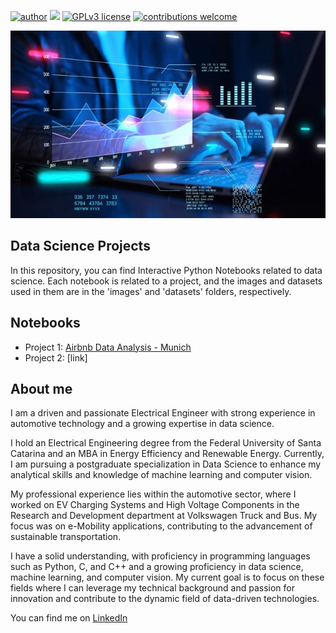 [![author](https://img.shields.io/badge/author-hugomaestri-red.svg)](https://www.linkedin.com/in/hugo-guilherme-maestri/) 
[![](https://img.shields.io/badge/python-3.12+-blue?logo=python)](https://www.python.org/downloads/release/python-3125/)
[![GPLv3 license](https://img.shields.io/badge/License-GPLv3-blue.svg)](http://perso.crans.org/besson/LICENSE.html) 
[![contributions welcome](https://img.shields.io/badge/contributions-welcome-brightgreen.svg?style=flat)](https://github.com/hugomaestri/data_science/issues)


<p align="center">
  <img src=images/banner-DataScience.jpg alt="banner data science"height=300px>
</p>

## Data Science Projects
In this repository, you can find Interactive Python Notebooks related to data science. Each notebook is related to a project, and the images and datasets used in them are in the 'images' and 'datasets' folders, respectively.

## Notebooks
- Project 1: [Airbnb Data Analysis - Munich](https://github.com/hugomaestri/data_science/blob/9d349ab287381691662ad90ee4afb40e169efd64/0-Airbnb_data_analysis.ipynb)
- Project 2: [link]

## About me 
I am a driven and passionate Electrical Engineer with strong experience in automotive technology and a growing expertise in data science.

I hold an Electrical Engineering degree from the Federal University of Santa Catarina and an MBA in Energy Efficiency and Renewable Energy. Currently, I am pursuing a postgraduate specialization in Data Science to enhance my analytical skills and knowledge of machine learning and computer vision.

My professional experience lies within the automotive sector, where I worked on EV Charging Systems and High Voltage Components in the Research and Development department at Volkswagen Truck and Bus. My focus was on e-Mobility applications, contributing to the advancement of sustainable transportation.

I have a solid understanding, with proficiency in programming languages such as Python, C, and C++ and a growing proficiency in data science, machine learning, and computer vision. My current goal is to focus on these fields where I can leverage my technical background and passion for innovation and contribute to the dynamic field of data-driven technologies.

You can find me on [LinkedIn](https://www.linkedin.com/in/hugo-guilherme-maestri/)




